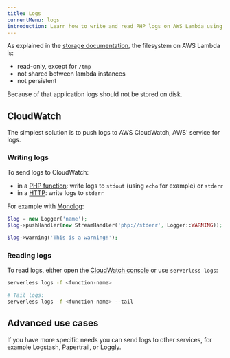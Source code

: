 ```yaml
---
title: Logs
currentMenu: logs
introduction: Learn how to write and read PHP logs on AWS Lambda using Bref.
---
```


As explained in the [storage documentation](storage.md), the filesystem on AWS Lambda is:

- read-only, except for `/tmp`
- not shared between lambda instances
- not persistent

Because of that application logs should not be stored on disk.

## CloudWatch

The simplest solution is to push logs to AWS CloudWatch, AWS' service for logs.

### Writing logs

To send logs to CloudWatch:

- in a [PHP function](/docs/runtimes/function.md): write logs to `stdout` (using `echo` for example) or `stderr`
- in a [HTTP](/docs/runtimes/http.md): write logs to `stderr`

For example with [Monolog](https://github.com/Seldaek/monolog):

```php
$log = new Logger('name');
$log->pushHandler(new StreamHandler('php://stderr', Logger::WARNING));

$log->warning('This is a warning!');
```

### Reading logs

To read logs, either open the [CloudWatch console](https://us-east-1.console.aws.amazon.com/cloudwatch/home) or use `serverless logs`:

```bash
serverless logs -f <function-name>

# Tail logs:
serverless logs -f <function-name> --tail
```

## Advanced use cases

If you have more specific needs you can send logs to other services, for example Logstash, Papertrail, or Loggly.

